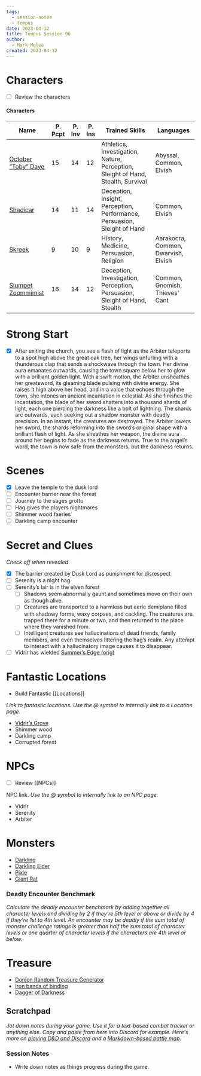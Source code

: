 ```yaml
---
tags:
  - session-notes
  - tempus
date: 2023-04-12
title: Tempus Session 06
author:
  - Mark Molea
created: 2023-04-12
---
```

# Characters

- [ ] Review the characters

#### Characters

|Name|P. Pcpt|P. Inv|P. Ins|Trained Skills|Languages|
|---|---|---|---|---|---|
|[October “Toby” Daye](/02---characters/main-party/october-toby-daye)|15|14|12|Athletics, Investigation, Nature, Perception, Sleight of Hand, Stealth, Survival|Abyssal, Common, Elvish|
|[Shadicar](/02---characters/main-party/shadicar)|14|11|14|Deception, Insight, Perception, Performance, Persuasion, Sleight of Hand|Common, Elvish|
|[Skreek](/02---characters/main-party/skreek)|9|10|9|History, Medicine, Persuasion, Religion|Aarakocra, Common, Dwarvish, Elvish|
|[Slumpet Zoommimist](/02---characters/main-party/slumpet-zoommimist)|18|14|12|Deception, Investigation, Perception, Persuasion, Sleight of Hand, Stealth|Common, Gnomish, Thieves' Cant|

  
  

# Strong Start

- [x] After exiting the church, you see a flash of light as the Arbiter teleports to a spot high above the great oak tree, her wings unfurling with a thunderous clap that sends a shockwave through the town. Her divine aura emanates outwards, causing the town square below her to glow with a brilliant golden light. With a swift motion, the Arbiter unsheathes her greatsword, its gleaming blade pulsing with divine energy. She raises it high above her head, and in a voice that echoes through the town, she intones an ancient incantation in celestial. As she finishes the incantation, the blade of her sword shatters into a thousand shards of light, each one piercing the darkness like a bolt of lightning. The shards arc outwards, each seeking out a shadow monster with deadly precision. In an instant, the creatures are destroyed. The Arbiter lowers her sword, the shards reforming into the sword’s original shape with a brilliant flash of light. As she sheathes her weapon, the divine aura around her begins to fade as the darkness returns. True to the angel’s word, the town is now safe from the monsters, but the darkness returns.

# Scenes

- [x] Leave the temple to the dusk lord
- [ ] Encounter barrier near the forest
- [ ] Journey to the sages grotto
- [ ] Hag gives the players nightmares
- [ ] Shimmer wood faeries
- [ ] Darkling camp encounter

# Secret and Clues

_Check off when revealed_

- [x] The barrier created by Dusk Lord as punishment for disrespect
- [ ] Serenity is a night hag
- [ ] Serenity’s lair is in the elven forest
    - [ ] Shadows seem abnormally gaunt and sometimes move on their own as though alive.
    - [ ] Creatures are transported to a harmless but eerie demiplane filled with shadowy forms, waxy corpses, and cackling. The creatures are trapped there for a minute or two, and then returned to the place where they vanished from.
    - [ ] Intelligent creatures see hallucinations of dead friends, family members, and even themselves littering the hag’s realm. Any attempt to interact with a hallucinatory image causes it to disappear.
- [ ] Vidrir has wielded [Summer’s Edge (orig)](/04---items/summers-edge-orig)

# Fantastic Locations

- Build Fantastic [[Locations]]

_Link to fantastic locations. Use the @ symbol to internally link to a Location page._

- [Vidrir’s Grove](/03---locations/vidrirs-grove)
- Shimmer wood
- Darkling camp
- Corrupted forest

# NPCs

- [ ] Review [[NPCs]]

NPC link. _Use the @ symbol to internally link to an NPC page._

- Vidrir
- Serenity
- Arbiter

# Monsters

- [Darkling](/02---characters/monsters/darkling)
- [Darkling Elder](/02---characters/monsters/darkling-elder)
- [Pixie](/02---characters/monsters/pixie)
- [Giant Rat](/02---characters/monsters/giant-rat)

  

### **Deadly Encounter Benchmark**

_Calculate the deadly encounter benchmark by adding together all character levels and dividing by 2 if they're 5th level or above or divide by 4 if they're 1st to 4th level. An encounter may be deadly if the sum total of monster challenge ratings is greater than half the sum total of character levels or one quarter of character levels if the characters are 4th level or below._

# Treasure

- [Donjon Random Treasure Generator](https://donjon.bin.sh/5e/random/#type=treasure;treasure-cr=4;treasure-loot_type=treasure_hoard)
- [Iron bands of binding](/04---items/iron-bands-of-binding)
- [Dagger of Darkness](/04---items/dagger-of-darkness)

## Scratchpad

_Jot down notes during your game. Use it for a text-based combat tracker or anything else. Copy and paste from here into Discord for example. Here's more on [playing D&D and Discord](https://slyflourish.com/playing_dnd_over_discord.html) and a [Markdown-based battle map](https://slyflourish.com/text-based_battle_maps.html)._

### Session Notes

- Write down notes as things progress during the game.